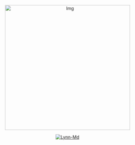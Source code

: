 </p>
<div align="center">
  <p align="center">
<img src="https://telegra.ph/file/a7e7d0a0ca9495b89e4dd.jpg" alt="Img" width="400" height="400"/>

<p align="center"> <a href="https://LynnXzy.github.io"> <img src="https://readme-typing-svg.herokuapp.com?size=15&width=280&lines=Official+Github+LynXzy+:vvv" alt="Lynn-Md" /> </a> </p>
<p align="center">
